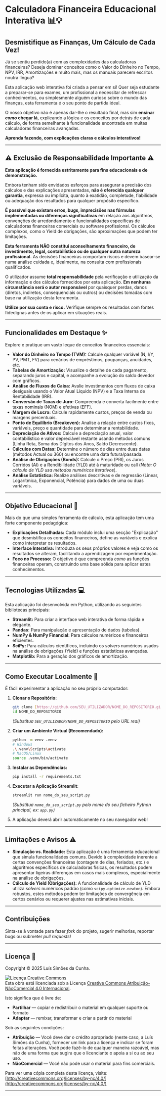 # Calculadora Financeira Educacional Interativa 📊💡

## Desmistifique as Finanças, Um Cálculo de Cada Vez!

Já se sentiu perdido(a) com as complexidades das calculadoras financeiras? Deseja dominar conceitos como o Valor do Dinheiro no Tempo, NPV, IRR, Amortizações e muito mais, mas os manuais parecem escritos noutra língua?

Esta aplicação web interativa foi criada a pensar em si! Quer seja estudante a preparar-se para exames, um profissional a necessitar de refrescar conhecimentos, ou simplesmente alguém curioso sobre o mundo das finanças, esta ferramenta é o seu ponto de partida ideal.

O nosso objetivo não é apenas dar-lhe o resultado final, mas sim **ensinar *como* chegar lá**, explicando a lógica e os conceitos por detrás de cada cálculo, de forma semelhante à funcionalidade encontrada em muitas calculadoras financeiras avançadas.

**Aprenda fazendo, com explicações claras e cálculos interativos!**

---

## ⚠️ Exclusão de Responsabilidade Importante ⚠️

**Esta aplicação é fornecida estritamente para fins educacionais e de demonstração.**

Embora tenham sido envidados esforços para assegurar a precisão dos cálculos e das explicações apresentadas, **não é oferecida qualquer garantia**, expressa ou implícita, quanto à exatidão, completude, fiabilidade ou adequação dos resultados para qualquer propósito específico.

**É possível que existam erros, bugs, imprecisões nas fórmulas implementadas ou diferenças significativas** em relação aos algoritmos, convenções de arredondamento e funcionalidades específicas de calculadoras financeiras comerciais ou software profissional. Os cálculos complexos, como o Yield de obrigações, são aproximações que podem ter limitações.

**Esta ferramenta NÃO constitui aconselhamento financeiro, de investimento, legal, contabilístico ou de qualquer outra natureza profissional.** As decisões financeiras comportam riscos e devem basear-se numa análise cuidada e, idealmente, na consulta com profissionais qualificados.

O utilizador assume **total responsabilidade** pela verificação e utilização da informação e dos cálculos fornecidos por esta aplicação. **Em nenhuma circunstância será o autor responsável** por quaisquer perdas, danos (diretos, indiretos, consequenciais ou outros) ou decisões tomadas com base na utilização desta ferramenta.

**Utilize por sua conta e risco.** Verifique sempre os resultados com fontes fidedignas antes de os aplicar em situações reais.

---

## Funcionalidades em Destaque ✨

Explore e pratique um vasto leque de conceitos financeiros essenciais:

* **Valor do Dinheiro no Tempo (TVM):** Calcule qualquer variável (N, I/Y, PV, PMT, FV) para cenários de empréstimos, poupanças, anuidades, etc.
* **Tabelas de Amortização:** Visualize o detalhe de cada pagamento, separando juros e capital, e acompanhe a evolução do saldo devedor com gráficos.
* **Análise de Fluxos de Caixa:** Avalie investimentos com fluxos de caixa desiguais usando o Valor Atual Líquido (NPV) e a Taxa Interna de Rentabilidade (IRR).
* **Conversão de Taxas de Juro:** Compreenda e converta facilmente entre taxas nominais (NOM) e efetivas (EFF).
* **Margem de Lucro:** Calcule rapidamente custos, preços de venda ou margens percentuais.
* **Ponto de Equilíbrio (Breakeven):** Analise a relação entre custos fixos, variáveis, preço e quantidade para determinar a rentabilidade.
* **Depreciação de Ativos:** Calcule a depreciação anual, valor contabilístico e valor depreciável restante usando métodos comuns (Linha Reta, Soma dos Dígitos dos Anos, Saldo Decrescente).
* **Cálculos com Datas:** Determine o número de dias entre duas datas (métodos Actual ou 360) ou encontre uma data futura/passada.
* **Análise de Obrigações (Bonds):** Calcule o Preço (PRI), os Juros Corridos (AI) e a Rendibilidade (YLD) até à maturidade ou call (*Nota: O cálculo de YLD usa métodos numéricos iterativos*).
* **Análise Estatística:** Realize análises descritivas e de regressão (Linear, Logarítmica, Exponencial, Potência) para dados de uma ou duas variáveis.

---

## Objetivo Educacional 🎯

Mais do que uma simples ferramenta de cálculo, esta aplicação tem uma forte componente pedagógica:

* **Explicações Detalhadas:** Cada módulo inclui uma secção "Explicação" que desmistifica os conceitos financeiros, define as variáveis e explica como interpretar os resultados.
* **Interface Interativa:** Introduza os seus próprios valores e veja como os resultados se alteram, facilitando a aprendizagem por experimentação.
* **Foco no Processo:** O objetivo é que compreenda *como* as funções financeiras operam, construindo uma base sólida para aplicar estes conhecimentos.

---

## Tecnologias Utilizadas 💻

Esta aplicação foi desenvolvida em Python, utilizando as seguintes bibliotecas principais:

* **Streamlit:** Para criar a interface web interativa de forma rápida e elegante.
* **Pandas:** Para manipulação e apresentação de dados (tabelas).
* **NumPy & NumPy Financial:** Para cálculos numéricos e financeiros eficientes.
* **SciPy:** Para cálculos científicos, incluindo os *solvers* numéricos usados na análise de obrigações (Yield) e funções estatísticas avançadas.
* **Matplotlib:** Para a geração dos gráficos de amortização.

---

## Como Executar Localmente 🚀

É fácil experimentar a aplicação no seu próprio computador:

1.  **Clonar o Repositório:**
    ```bash
    git clone [https://github.com/SEU_UTILIZADOR/NOME_DO_REPOSITORIO.git](https://github.com/SEU_UTILIZADOR/NOME_DO_REPOSITORIO.git)
    cd NOME_DO_REPOSITORIO
    ```
    *(Substitua `SEU_UTILIZADOR/NOME_DO_REPOSITORIO` pelo URL real)*

2.  **Criar um Ambiente Virtual (Recomendado):**
    ```bash
    python -m venv .venv
    # Windows
    .\.venv\Scripts\activate
    # MacOS/Linux
    source .venv/bin/activate
    ```

3.  **Instalar as Dependências:**
    ```bash
    pip install -r requirements.txt
    ```

4.  **Executar a Aplicação Streamlit:**
    ```bash
    streamlit run nome_do_seu_script.py
    ```
    *(Substitua `nome_do_seu_script.py` pelo nome do seu ficheiro Python principal, ex: `app.py`)*

5.  A aplicação deverá abrir automaticamente no seu navegador web!

---

## Limitações e Avisos ⚠️

* **Simulação vs. Realidade:** Esta aplicação é uma ferramenta educacional que simula funcionalidades comuns. Devido à complexidade inerente a certas convenções financeiras (contagem de dias, feriados, etc.) e algoritmos específicos de calculadoras físicas, os resultados podem apresentar ligeiras diferenças em casos mais complexos, especialmente na análise de obrigações.
* **Cálculo de Yield (Obrigações):** A funcionalidade de cálculo de YLD utiliza *solvers* numéricos padrão (como `scipy.optimize.newton`). Embora robustos, estes métodos podem ter limitações de convergência em certos cenários ou requerer ajustes nas estimativas iniciais.

---

## Contribuições

Sinta-se à vontade para fazer *fork* do projeto, sugerir melhorias, reportar bugs ou submeter *pull requests*!

---

## Licença 📜

Copyright © 2025 Luís Simões da Cunha.

<a rel="license" href="http://creativecommons.org/licenses/by-nc/4.0/"><img alt="Licença Creative Commons" style="border-width:0" src="https://i.creativecommons.org/l/by-nc/4.0/88x31.png" /></a><br />Esta obra está licenciada sob a Licença <a rel="license" href="http://creativecommons.org/licenses/by-nc/4.0/">Creative Commons Atribuição-NãoComercial 4.0 Internacional</a>.

Isto significa que é livre de:

* **Partilhar** — copiar e redistribuir o material em qualquer suporte ou formato
* **Adaptar** — remixar, transformar e criar a partir do material

Sob as seguintes condições:

* **Atribuição** — Você deve dar o crédito apropriado (neste caso, a Luís Simões da Cunha), fornecer um link para a licença e indicar se foram feitas alterações. Você pode fazê-lo de qualquer maneira razoável, mas não de uma forma que sugira que o licenciante o apoia a si ou ao seu uso.
* **NãoComercial** — Você não pode usar o material para fins comerciais.

Para ver uma cópia completa desta licença, visite:
[http://creativecommons.org/licenses/by-nc/4.0/](http://creativecommons.org/licenses/by-nc/4.0/)

---